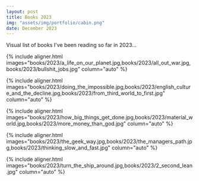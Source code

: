```yaml
---
layout: post
title: Books 2023
img: "assets/img/portfolio/cabin.png"
date: December 2023
---
```


Visual list of books I've been reading so far in 2023...


{% include aligner.html images="books/2023/a_life_on_our_planet.jpg,books/2023/all_out_war.jpg,books/2023/bullshit_jobs.jpg" column="auto" %}

{% include aligner.html images="books/2023/doing_the_impossible.jpg,books/2023/english_culture_and_the_decline.jpg,books/2023/from_third_world_to_first.jpg" column="auto" %}

{% include aligner.html images="books/2023/how_big_things_get_done.jpg,books/2023/material_world.jpg,books/2023/more_money_than_god.jpg" column="auto" %}

{% include aligner.html images="books/2023/the_geek_way.jpg,books/2023/the_managers_path.jpg,books/2023/thinking_slow_and_fast.jpg" column="auto" %}

{% include aligner.html images="books/2023/turn_the_ship_around.jpg,books/2023/2_second_lean.jpg" column="auto" %}



